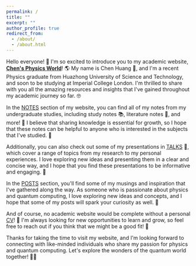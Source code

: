 ```yaml
---
permalink: /
title: ""
excerpt: ""
author_profile: true
redirect_from: 
  - /about/
  - /about.html
---
```



Hello everyone! 👋 I'm so excited to introduce you to my academic website, [**Chen's Physics World**](https://physchenhuang.github.io/)! 🌎 My name is Chen Huang 🍊, and I'm a recent Physics graduate from Huazhong University of Science and Technology, and soon to be studying at Imperial College London. I'm thrilled to share with you all the amazing resources and insights that I've gained throughout my academic journey so far. 🤓

In the [NOTES](https://physchenhuang.github.io/notes/) section of my website, you can find all of my notes from my undergraduate studies, including study notes 📚, literature notes 📖, and more! 📝 I believe that sharing knowledge is essential for growth, so I hope that these notes can be helpful to anyone who is interested in the subjects that I've studied. 🌟

Additionally, you can also check out some of my presentations in [TALKS](https://physchenhuang.github.io/talks/) 🎤, which cover a range of topics from my research to my personal experiences. I love exploring new ideas and presenting them in a clear and concise way, and I hope that you find these presentations to be informative and engaging. 🤩

In the [POSTS](https://physchenhuang.github.io/year-archive/) section, you'll find some of my musings and inspiration that I've gathered along the way. As someone who is passionate about physics and quantum computing, I love exploring new ideas and concepts, and I hope that some of my posts will spark your curiosity as well. 🤔

And of course, no academic website would be complete without a personal [CV](https://physchenhuang.github.io/cv/)! 📄 I'm always looking for new opportunities to learn and grow, so feel free to reach out if you think that we might be a good fit! 🤝

Thanks for taking the time to visit my website, and I'm looking forward to connecting with like-minded individuals who share my passion for physics and quantum computing. Let's explore the wonders of the quantum world together! 🚀🌌

